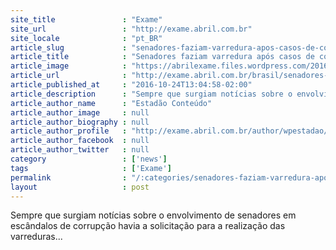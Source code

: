 ```yaml
---
site_title               : "Exame"
site_url                 : "http://exame.abril.com.br"
site_locale              : "pt_BR"
article_slug             : "senadores-faziam-varredura-apos-casos-de-corrupcao-diz-delator"
article_title            : "Senadores faziam varredura após casos de corrupção, diz delator"
article_image            : "https://abrilexame.files.wordpress.com/2016/10/1050730-edit_03103-e1477067397816.jpg?quality=70&strip=all&w=680"
article_url              : "http://exame.abril.com.br/brasil/senadores-faziam-varredura-apos-casos-de-corrupcao-diz-delator/"
article_published_at     : "2016-10-24T13:04:58-02:00"
article_description      : "Sempre que surgiam notícias sobre o envolvimento de senadores em escândalos de corrupção havia a solicitação para a realização das varreduras..."
article_author_name      : "Estadão Conteúdo"
article_author_image     : null
article_author_biography : null
article_author_profile   : "http://exame.abril.com.br/author/wpestadao/"
article_author_facebook  : null
article_author_twitter   : null
category                 : ['news']
tags                     : ['Exame']
permalink                : "/:categories/senadores-faziam-varredura-apos-casos-de-corrupcao-diz-delator/"
layout                   : post
---
```


Sempre que surgiam notícias sobre o envolvimento de senadores em escândalos de corrupção havia a solicitação para a realização das varreduras...
